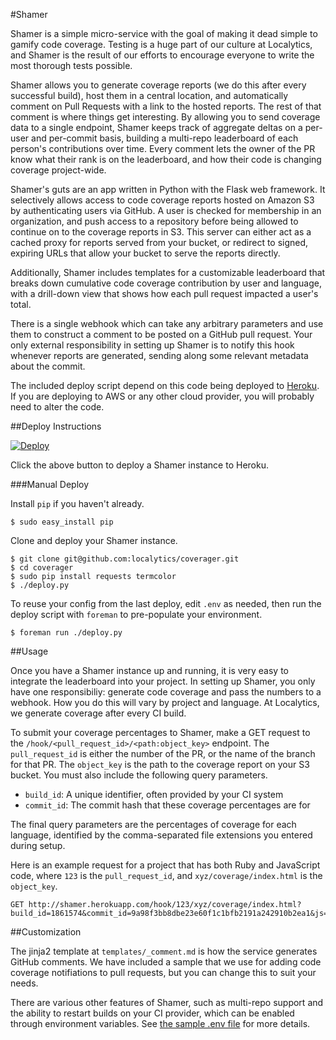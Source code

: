 #Shamer

Shamer is a simple micro-service with the goal of making it dead simple to gamify code coverage. Testing is a huge part of our culture at Localytics, and Shamer is the result of our efforts to encourage everyone to write the most thorough tests possible.

Shamer allows you to generate coverage reports (we do this after every successful build), host them in a central location, and automatically comment on Pull Requests with a link to the hosted reports. The rest of that comment is where things get interesting. By allowing you to send coverage data to a single endpoint, Shamer keeps track of aggregate deltas on a per-user and per-commit basis, building a multi-repo leaderboard of each person's contributions over time. Every comment lets the owner of the PR know what their rank is on the leaderboard, and how their code is changing coverage project-wide.

Shamer's guts are an app written in Python with the Flask web framework. It selectively allows access to code coverage reports hosted on Amazon S3 by authenticating users via GitHub. A user is checked for membership in an organization, and push access to a repository before being allowed to continue on to the coverage reports in S3. This server can either act as a cached proxy for reports served from your bucket, or redirect to signed, expiring URLs that allow your bucket to serve the reports directly.

Additionally, Shamer includes templates for a customizable leaderboard that breaks down cumulative code coverage contribution by user and language, with a drill-down view that shows how each pull request impacted a user's total.

There is a single webhook which can take any arbitrary parameters and use them to construct a comment to be posted on a GitHub pull request. Your only external responsibility in setting up Shamer is to notify this hook whenever reports are generated, sending along some relevant metadata about the commit.

The included deploy script depend on this code being deployed to [Heroku](https://www.heroku.com/). If you are deploying to AWS or any other cloud provider, you will probably need to alter the code.

##Deploy Instructions

[![Deploy](https://www.herokucdn.com/deploy/button.png)](https://heroku.com/deploy?template=https://github.com/localytics/shamer/)

Click the above button to deploy a Shamer instance to Heroku.

###Manual Deploy

Install `pip` if you haven't already.

```
$ sudo easy_install pip
```
Clone and deploy your Shamer instance.

```
$ git clone git@github.com:localytics/coverager.git
$ cd coverager
$ sudo pip install requests termcolor
$ ./deploy.py
```

To reuse your config from the last deploy, edit `.env` as needed, then run the deploy script with `foreman` to pre-populate your environment.
```
$ foreman run ./deploy.py
```

##Usage

Once you have a Shamer instance up and running, it is very easy to integrate the leaderboard into your project. In setting up Shamer, you only have one responsibiliy: generate code coverage and pass the numbers to a webhook. How you do this will vary by project and language. At Localytics, we generate coverage after every CI build.

To submit your coverage percentages to Shamer, make a GET request to the `/hook/<pull_request_id>/<path:object_key>` endpoint. The `pull_request_id` is either the number of the PR, or the name of the branch for that PR. The `object_key` is the path to the coverage report on your S3 bucket. You must also include the following query parameters.

- `build_id`: A unique identifier, often provided by your CI system
- `commit_id`: The commit hash that these coverage percentages are for

The final query parameters are the percentages of coverage for each language, identified by the comma-separated file extensions you entered during setup.

Here is an example request for a project that has both Ruby and JavaScript code, where `123` is the `pull_request_id`, and `xyz/coverage/index.html` is the `object_key`.

```
GET http://shamer.herokuapp.com/hook/123/xyz/coverage/index.html?build_id=1861574&commit_id=9a98f3bb8dbe23e60f1c1bfb2191a242910b2ea1&js=33.66&rb=57.68
```

##Customization

The jinja2 template at `templates/_comment.md` is how the service generates GitHub comments. We have included a sample that we use for adding code coverage notifiations to pull requests, but you can change this to suit your needs.

There are various other features of Shamer, such as multi-repo support and the ability to restart builds on your CI provider, which can be enabled through environment variables. See [the sample .env file](./.env.sample) for more details.
